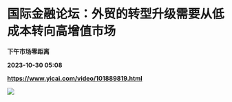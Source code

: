 # 国际金融论坛：外贸的转型升级需要从低成本转向高增值市场
**下午市场零距离**

**2023-10-30 05:08**

**https://www.yicai.com/video/101889819.html**

![](http://imgcdn.yicai.com/vms-new/2023/10/5d0d25f0-a065-43d3-82bf-7001eb15ba87_ct5v.jpg)